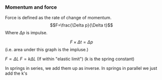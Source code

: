 ### Momentum and force
Force is defined as the rate of change of momentum.
$$F=\frac{\Delta p}{\Delta t}$$ Where $\Delta p$ is impulse.

$$F\times\Delta t = \Delta p$$
(i.e. area under this graph is the impluse.)

$F\propto \Delta L$
$F=k\Delta L$
(If within "elastic limit")
(k is the spring constant)

In springs in series, we add them up as inverse.
In springs in parallel we just add the k's
